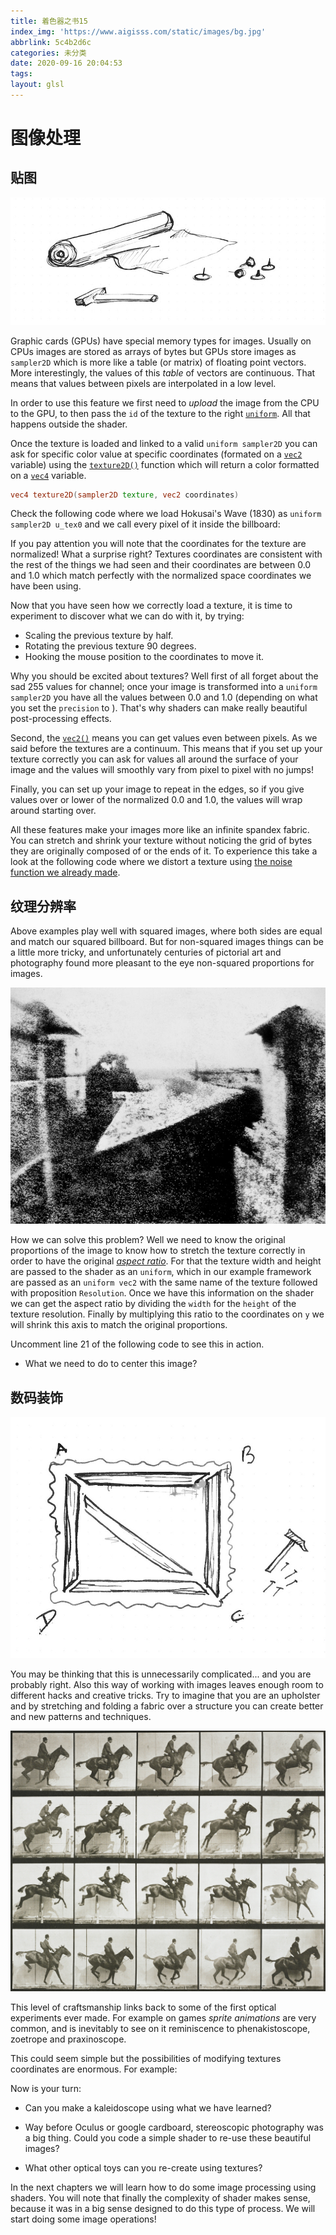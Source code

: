 ```yaml
---
title: 着色器之书15
index_img: 'https://www.aigisss.com/static/images/bg.jpg'
abbrlink: 5c4b2d6c
categories: 未分类
date: 2020-09-16 20:04:53
tags:
layout: glsl
---
```


# 图像处理

## 贴图

![](%E7%9D%80%E8%89%B2%E5%99%A8%E4%B9%8B%E4%B9%A615/01.jpg)

Graphic cards (GPUs) have special memory types for images. Usually on CPUs images are stored as arrays of bytes but GPUs store images as ```sampler2D``` which is more like a table (or matrix) of floating point vectors. More interestingly, the values of this *table* of vectors are continuous. That means that values between pixels are interpolated in a low level.

In order to use this feature we first need to *upload* the image from the CPU to the GPU, to then pass the ```id``` of the texture to the right [```uniform```](../05). All that happens outside the shader.

Once the texture is loaded and linked to a valid ```uniform sampler2D``` you can ask for specific color value at specific coordinates (formated on a [```vec2```](index.html#vec2.md) variable) using the [```texture2D()```](index.html#texture2D.md) function which will return a color formatted on a [```vec4```](index.html#vec4.md) variable.

```glsl
vec4 texture2D(sampler2D texture, vec2 coordinates)  
```

Check the following code where we load Hokusai's Wave (1830) as ```uniform sampler2D u_tex0``` and we call every pixel of it inside the billboard:

<div class="container" style="margin:0;padding:0">
    <div class="codeAndCanvas" data="/blog/glsl/15/texture.frag" style="width:100%;height:auto;margin-bottom:10px"></div>
</div>

If you pay attention you will note that the coordinates for the texture are normalized! What a surprise right? Textures coordinates are consistent with the rest of the things we had seen and their coordinates are between 0.0 and 1.0 which match perfectly with the normalized space coordinates we have been using.

Now that you have seen how we correctly load a texture, it is time to experiment to discover what we can do with it, by trying:

* Scaling the previous texture by half.
* Rotating the previous texture 90 degrees.
* Hooking the mouse position to the coordinates to move it.

Why you should be excited about textures? Well first of all forget about the sad 255 values for channel; once your image is transformed into a ```uniform sampler2D``` you have all the values between 0.0 and 1.0 (depending on what you set the ```precision``` to ). That's why shaders can make really beautiful post-processing effects.

Second, the [```vec2()```](index.html#vec2.md) means you can get values even between pixels. As we said before the textures are a continuum. This means that if you set up your texture correctly you can ask for values all around the surface of your image and the values will smoothly vary from pixel to pixel with no jumps!

Finally, you can set up your image to repeat in the edges, so if you give values over or lower of the normalized 0.0 and 1.0, the values will wrap around starting over.

All these features make your images more like an infinite spandex fabric. You can stretch and shrink your texture without noticing the grid of bytes they are originally composed of or the ends of it. To experience this take a look at the following code where we distort a texture using [the noise function we already made](../11/).

<div class="container" style="margin:0;padding:0">
    <div class="codeAndCanvas" data="/blog/glsl/15/texture-noise.frag" data-textures="/blog/images/hokusai.jpg" 
    style="width:100%;height:auto;margin-bottom:10px"></div>
</div>


## 纹理分辨率

Above examples play well with squared images, where both sides are equal and match our squared billboard. But for non-squared images things can be a little more tricky, and unfortunately centuries of pictorial art and photography found more pleasant to the eye non-squared proportions for images.

![Joseph Nicéphore Niépce (../../../../Github/thebookofshaders/15/nicephore.jpg)](%E7%9D%80%E8%89%B2%E5%99%A8%E4%B9%8B%E4%B9%A615/nicephore.jpg)

How we can solve this problem? Well we need to know the original proportions of the image to know how to stretch the texture correctly in order to have the original [*aspect ratio*](http://en.wikipedia.org/wiki/Aspect_ratio). For that the texture width and height are passed to the shader as an ```uniform```, which in our example framework are passed as an ```uniform vec2``` with the same name of the texture followed with proposition ```Resolution```. Once we have this information on the shader we can get the aspect ratio by dividing the ```width``` for the ```height``` of the texture resolution. Finally by multiplying this ratio to the coordinates on ```y``` we will shrink this axis to match the original proportions.

Uncomment line 21 of the following code to see this in action.

<div class="container" style="margin:0;padding:0">
    <div class="codeAndCanvas" data="/blog/glsl/15/texture-resolution.frag" data-textures="/blog/images/nicephore.jpg" 
    style="width:100%;height:auto;margin-bottom:10px"></div>
</div>

* What we need to do to center this image?

## 数码装饰

![](%E7%9D%80%E8%89%B2%E5%99%A8%E4%B9%8B%E4%B9%A615/03.jpg)

You may be thinking that this is unnecessarily complicated... and you are probably right. Also this way of working with images leaves enough room to different hacks and creative tricks. Try to imagine that you are an upholster and by stretching and folding a fabric over a structure you can create better and new patterns and techniques.

![Eadweard's Muybridge study of motion](%E7%9D%80%E8%89%B2%E5%99%A8%E4%B9%8B%E4%B9%A615/muybridge.jpg)

This level of craftsmanship links back to some of the first optical experiments ever made. For example on games *sprite animations* are very common, and is inevitably to see on it reminiscence to phenakistoscope, zoetrope and praxinoscope.

This could seem simple but the possibilities of modifying textures coordinates are enormous. For example:

<div class="container" style="margin:0;padding:0">
    <div class="codeAndCanvas" data="/blog/glsl/15/texture-sprite.frag" data-textures="/blog/images/muybridge.jpg" 
    style="width:100%;height:auto;margin-bottom:10px"></div>
</div>

Now is your turn:

* Can you make a kaleidoscope using what we have learned?

* Way before Oculus or google cardboard, stereoscopic photography was a big thing. Could you code a simple shader to re-use these beautiful images?

<a href="../edit.php#10/ikeda-03.frag"><canvas id="custom" class="canvas" data-fragment-url="ikeda-03.frag"  width="520px" height="200px"></canvas></a>


* What other optical toys can you re-create using textures?

In the next chapters we will learn how to do some image processing using shaders. You will note that finally the complexity of shader makes sense, because it was in a big sense designed to do this type of process. We will start doing some image operations!